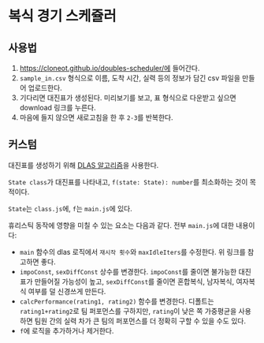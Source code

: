 # 복식 경기 스케쥴러



## 사용법

1. https://cloneot.github.io/doubles-scheduler/에 들어간다. 
3. `sample_in.csv` 형식으로 이름, 도착 시간, 실력 등의 정보가 담긴 csv 파일을 만들어 업로드한다. 
4. 기다리면 대진표가 생성된다. 미리보기를 보고, 표 형식으로 다운받고 싶으면 download 링크를 누른다. 
5. 마음에 들지 않으면 새로고침을 한 후 `2-3`를 반복한다. 



## 커스텀

대진표를 생성하기 위해 [DLAS 알고리즘](https://gist.github.com/cgiosy/ed16f4988eeb7e989a97644fe61e1561)을 사용한다. 

`State class`가 대진표를 나타내고, `f(state: State): number`를 최소화하는 것이 목적이다. 

`State`는 `class.js`에, `f`는 `main.js`에 있다. 



휴리스틱 동작에 영향을 미칠 수 있는 요소는 다음과 같다. 전부 `main.js`에 대한 내용이다:

- `main` 함수의 dlas 로직에서 `재시작 횟수`와 `maxIdleIters`를 수정한다. 위 링크를 참고하면 좋다. 
- `impoConst`, `sexDiffConst` 상수를 변경한다. `impoConst`를 줄이면 불가능한 대진표가 만들어질 가능성이 높고, `sexDiffConst`를 줄이면 혼합복식, 남자복식, 여자복식 여부를 덜 신경쓰게 만든다. 
- `calcPerformance(rating1, rating2)` 함수를 변경한다. 디폴트는 `rating1+rating2`로 팀 퍼포먼스를 구하지만, `rating`이 낮은 쪽 가중평균을 사용하면 팀원 간의 실력 차가 큰 팀의 퍼포먼스를 더 정확히 구할 수 있을 수도 있다. 
- `f`에 로직을 추가하거나 제거한다. 

